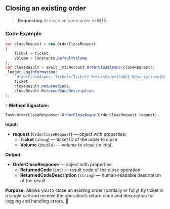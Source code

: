 ## Closing an existing order

> **Requesting** to close an open order in MT5.

### Code Example

```csharp
var closeRequest = new OrderCloseRequest
{
    Ticket = ticket,
    Volume = Constants.DefaultVolume
};
var closeResult = await _mt5Account.OrderCloseAsync(closeRequest);
_logger.LogInformation(
    "OrderCloseAsync: Ticket={Ticket} ReturnCode={Code} Description={Desc}",
    ticket,
    closeResult.ReturnedCode,
    closeResult.ReturnedCodeDescription
);
```

✨**Method Signature:** 
```csharp
Task<OrderCloseResponse> OrderCloseAsync(OrderCloseRequest request);
```

 **Input:**
  * **request** (`OrderCloseRequest`) — object with properties:
    * **Ticket** (`ulong`) — ticket ID of the order to close.
    * **Volume** (`double`) — volume to close (in lots).

 **Output:**
  * **OrderCloseResponse** — object with properties:
    * **ReturnedCode** (`int`) — result code of the close operation.
    * **ReturnedCodeDescription** (`string`) — human-readable description of the result.

**Purpose:**
Allows you to close an existing order (partially or fully) by ticket in a single call and receive the operation’s return code and description for logging and handling errors. 🚀
  

